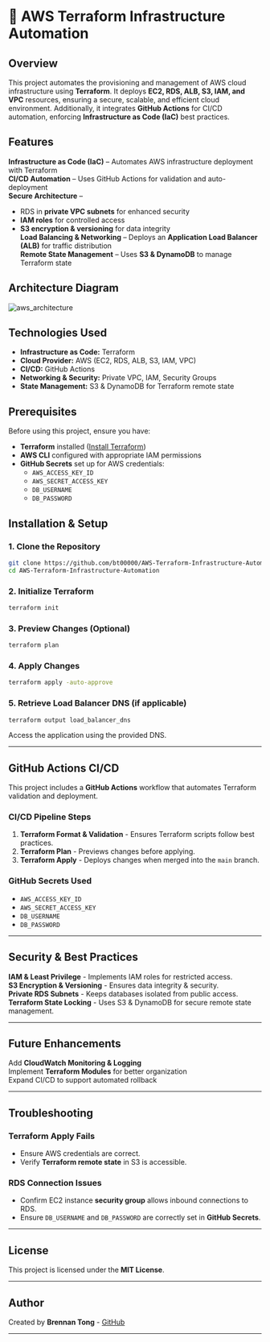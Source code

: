 # 🚀 AWS Terraform Infrastructure Automation  

## Overview  
This project automates the provisioning and management of AWS cloud infrastructure using **Terraform**. It deploys **EC2, RDS, ALB, S3, IAM, and VPC** resources, ensuring a secure, scalable, and efficient cloud environment. Additionally, it integrates **GitHub Actions** for CI/CD automation, enforcing **Infrastructure as Code (IaC)** best practices.  

## Features  
**Infrastructure as Code (IaC)** – Automates AWS infrastructure deployment with Terraform  
**CI/CD Automation** – Uses GitHub Actions for validation and auto-deployment  
**Secure Architecture** –  
  - RDS in **private VPC subnets** for enhanced security  
  - **IAM roles** for controlled access  
  - **S3 encryption & versioning** for data integrity  
**Load Balancing & Networking** – Deploys an **Application Load Balancer (ALB)** for traffic distribution  
**Remote State Management** – Uses **S3 & DynamoDB** to manage Terraform state  

## Architecture Diagram  
![aws_architecture](https://github.com/user-attachments/assets/beaa28c6-0647-4cd4-86af-f578eebd472c)

## Technologies Used  
- **Infrastructure as Code:** Terraform  
- **Cloud Provider:** AWS (EC2, RDS, ALB, S3, IAM, VPC)  
- **CI/CD:** GitHub Actions  
- **Networking & Security:** Private VPC, IAM, Security Groups  
- **State Management:** S3 & DynamoDB for Terraform remote state  

## Prerequisites  
Before using this project, ensure you have:  
- **Terraform** installed ([Install Terraform](https://developer.hashicorp.com/terraform/tutorials/aws-get-started/install-cli))  
- **AWS CLI** configured with appropriate IAM permissions  
- **GitHub Secrets** set up for AWS credentials:  
  - `AWS_ACCESS_KEY_ID`  
  - `AWS_SECRET_ACCESS_KEY`  
  - `DB_USERNAME`  
  - `DB_PASSWORD`  

## Installation & Setup  

### 1. Clone the Repository  
```sh
git clone https://github.com/bt00000/AWS-Terraform-Infrastructure-Automation.git
cd AWS-Terraform-Infrastructure-Automation
```

### 2. Initialize Terraform  
```sh
terraform init
```

### 3. Preview Changes (Optional)
```sh
terraform plan  
```

### 4. Apply Changes
```sh
terraform apply -auto-approve  
```

### 5. Retrieve Load Balancer DNS (if applicable)  
```sh
terraform output load_balancer_dns  
```

Access the application using the provided DNS.

---

## GitHub Actions CI/CD  
This project includes a **GitHub Actions** workflow that automates Terraform validation and deployment.

### CI/CD Pipeline Steps  
1. **Terraform Format & Validation** - Ensures Terraform scripts follow best practices.  
2. **Terraform Plan** - Previews changes before applying.  
3. **Terraform Apply** - Deploys changes when merged into the `main` branch.  

### GitHub Secrets Used  
- `AWS_ACCESS_KEY_ID`  
- `AWS_SECRET_ACCESS_KEY`  
- `DB_USERNAME`  
- `DB_PASSWORD`  

---

## Security & Best Practices  
**IAM & Least Privilege** - Implements IAM roles for restricted access.  
**S3 Encryption & Versioning** - Ensures data integrity & security.  
**Private RDS Subnets** - Keeps databases isolated from public access.  
**Terraform State Locking** - Uses S3 & DynamoDB for secure remote state management.  

---

## Future Enhancements  
Add **CloudWatch Monitoring & Logging**  
Implement **Terraform Modules** for better organization  
Expand CI/CD to support automated rollback  

---

## Troubleshooting  

### Terraform Apply Fails  
- Ensure AWS credentials are correct.  
- Verify **Terraform remote state** in S3 is accessible.  

### RDS Connection Issues  
- Confirm EC2 instance **security group** allows inbound connections to RDS.  
- Ensure `DB_USERNAME` and `DB_PASSWORD` are correctly set in **GitHub Secrets**.  

---

## License  
This project is licensed under the **MIT License**.  

---

## Author  
Created by **Brennan Tong** - [GitHub](https://github.com/bt00000)  

---
